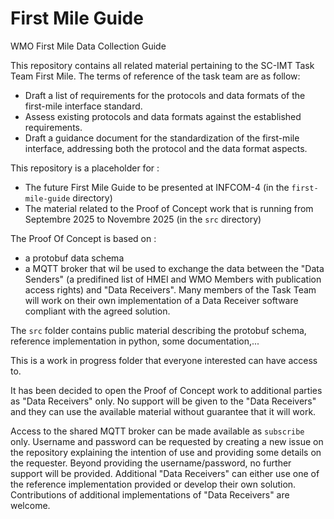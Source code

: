# First Mile Guide
WMO First Mile Data Collection Guide

This repository contains all related material pertaining to the SC-IMT Task Team First Mile. The terms of reference of the task team are as follow:

* Draft a list of requirements for the protocols and data formats of the first-mile interface standard.
* Assess existing protocols and data formats against the established requirements.
* Draft a guidance document for the standardization of the first-mile interface, addressing both the protocol and the data format aspects.

This repository is a placeholder for :

* The future First Mile Guide to be presented at INFCOM-4 (in the `first-mile-guide` directory)
* The material related to the Proof of Concept work that is running from Septembre 2025 to Novembre 2025 (in the `src` directory)

The Proof Of Concept is based on :

* a protobuf data schema
* a MQTT broker that wil be used to exchange the data between the "Data Senders" (a predifined list of HMEI and WMO Members with publication access rights) and "Data Receivers". Many members of the Task Team will work on their own implementation of a Data Receiver software compliant with the agreed solution.

The `src` folder contains public material describing the protobuf schema, reference implementation in python, some documentation,...

This is a work in progress folder that everyone interested can have access to.

It has been decided to open the Proof of Concept work to additional parties as "Data Receivers" only. No support will be given to the "Data Receivers" and they can use the available material without guarantee that it will work.

Access to the shared MQTT broker can be made available as `subscribe` only. Username and password can be requested by creating a new issue on the repository explaining the intention of use and providing some details on the requester. Beyond providing the username/password, no further support will be provided. 
Additional "Data Receivers" can either use one of the reference implementation provided or develop their own solution. Contributions of additional implementations of "Data Receivers" are welcome.

